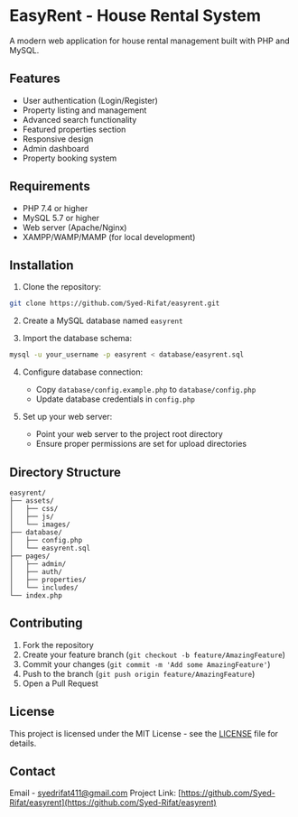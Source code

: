 # EasyRent - House Rental System

A modern web application for house rental management built with PHP and MySQL.

## Features

- User authentication (Login/Register)
- Property listing and management
- Advanced search functionality
- Featured properties section
- Responsive design
- Admin dashboard
- Property booking system

## Requirements

- PHP 7.4 or higher
- MySQL 5.7 or higher
- Web server (Apache/Nginx)
- XAMPP/WAMP/MAMP (for local development)

## Installation

1. Clone the repository:
```bash
git clone https://github.com/Syed-Rifat/easyrent.git
```

2. Create a MySQL database named `easyrent`

3. Import the database schema:
```bash
mysql -u your_username -p easyrent < database/easyrent.sql
```

4. Configure database connection:
   - Copy `database/config.example.php` to `database/config.php`
   - Update database credentials in `config.php`

5. Set up your web server:
   - Point your web server to the project root directory
   - Ensure proper permissions are set for upload directories

## Directory Structure

```
easyrent/
├── assets/
│   ├── css/
│   ├── js/
│   └── images/
├── database/
│   ├── config.php
│   └── easyrent.sql
├── pages/
│   ├── admin/
│   ├── auth/
│   ├── properties/
│   └── includes/
└── index.php
```

## Contributing

1. Fork the repository
2. Create your feature branch (`git checkout -b feature/AmazingFeature`)
3. Commit your changes (`git commit -m 'Add some AmazingFeature'`)
4. Push to the branch (`git push origin feature/AmazingFeature`)
5. Open a Pull Request

## License

This project is licensed under the MIT License - see the [LICENSE](LICENSE) file for details.

## Contact

Email - syedrifat411@gmail.com
Project Link: [https://github.com/Syed-Rifat/easyrent](https://github.com/Syed-Rifat/easyrent)
